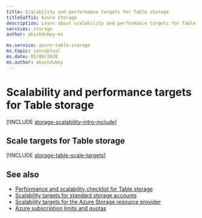 ```yaml
---
title: Scalability and performance targets for Table storage
titleSuffix: Azure Storage
description: Learn about scalability and performance targets for Table storage.
services: storage
author: akashdubey-ms

ms.service: azure-table-storage
ms.topic: conceptual
ms.date: 03/09/2020
ms.author: akashdubey
---
```


# Scalability and performance targets for Table storage

[!INCLUDE [storage-scalability-intro-include](../../../includes/storage-scalability-intro-include.md)]

## Scale targets for Table storage

[!INCLUDE [storage-table-scale-targets](~/reusable-content/ce-skilling/azure/includes/storage-tables-scale-targets.md)]

## See also

- [Performance and scalability checklist for Table storage](storage-performance-checklist.md)
- [Scalability targets for standard storage accounts](../common/scalability-targets-standard-account.md)
- [Scalability targets for the Azure Storage resource provider](../common/scalability-targets-resource-provider.md)
- [Azure subscription limits and quotas](../../azure-resource-manager/management/azure-subscription-service-limits.md)
